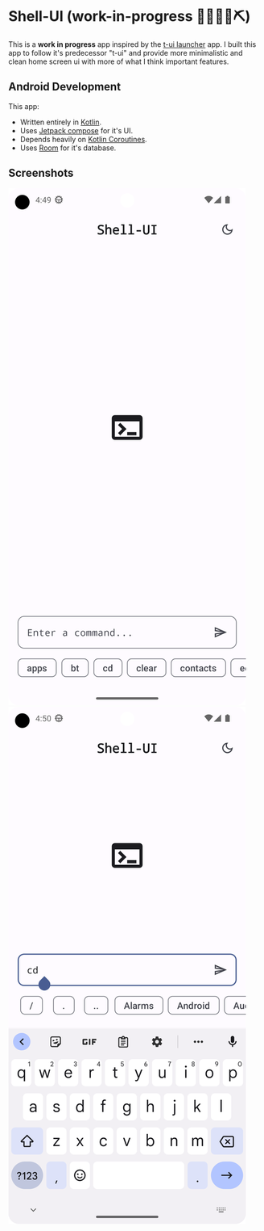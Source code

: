 # Shell-UI (work-in-progress 👷🔧️👷‍♀️⛏)

This is a **work in progress** app inspired by the [t-ui launcher](https://github.com/fAndreuzzi/TUI-ConsoleLauncher) app. I built this app to follow it's predecessor "t-ui" and provide more minimalistic and clean home screen ui with more of what I think important features.

## Android Development

This app:

 * Written entirely in [Kotlin](https://kotlinlang.org).
 * Uses [Jetpack compose](https://developer.android.com/jetpack/compose) for it's UI.
 * Depends heavily on [Kotlin Coroutines](https://kotlinlang.org/docs/reference/coroutines/coroutines-guide.html).
 * Uses [Room](https://developer.android.com/jetpack/androidx/releases/room) for it's database.

## Screenshots

![](imgs/IMAGE-1.png)
![](imgs/IMAGE-2.png)
